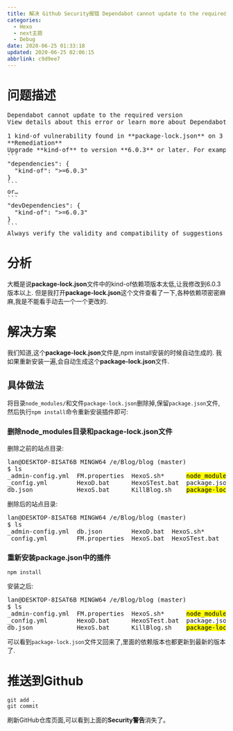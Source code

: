 ```yaml
---
title: 解决 Github Security报错 Dependabot cannot update to the required version
categories: 
  - Hexo
  - next主题
  - Debug
date: 2020-06-25 01:33:18
updated: 2020-06-25 02:06:15
abbrlink: c9d9ee7
---
```

# 问题描述
<pre>
Dependabot cannot update to the required version
View details about this error or learn more about Dependabot security updates.

1 kind-of vulnerability found in **package-lock.json** on 3 Apr
**Remediation**
Upgrade **kind-of** to version **6.0.3** or later. For example:
```
"dependencies": {
  "kind-of": ">=6.0.3"
}
```
or…
```
"devDependencies": {
  "kind-of": ">=6.0.3"
}
```
Always verify the validity and compatibility of suggestions with your codebase.
</pre>

# 分析
大概是说**package-lock.json**文件中的kind-of依赖项版本太低,让我修改到6.0.3版本以上.
但是我打开**package-lock.json**这个文件查看了一下,各种依赖项密密麻麻,我是不能看手动去一个一个更改的.
# 解决方案
我们知道,这个**package-lock.json**文件是,npm install安装的时候自动生成的.
我如果重新安装一遍,会自动生成这个**package-lock.json**文件.
## 具体做法
将目录`node_modules/`和文件`package-lock.json`删除掉,保留`package.json`文件,然后执行`npm install`命令重新安装插件即可:
### 删除node_modules目录和package-lock.json文件
删除之前的站点目录:
<pre>
lan@DESKTOP-8ISAT6B MINGW64 /e/Blog/blog (master)
$ ls
_admin-config.yml  FM.properties  HexoS.sh*      <mark>node_modules/</mark>      scaffolds/        themes/
_config.yml        HexoD.bat      HexoSTest.bat  package.json       source/
db.json            HexoS.bat      KillBlog.sh    <mark>package-lock.json</mark>  StartWriting.bat
</pre>
删除后的站点目录:
<pre>
lan@DESKTOP-8ISAT6B MINGW64 /e/Blog/blog (master)
$ ls
_admin-config.yml  db.json        HexoD.bat  HexoS.sh*      KillBlog.sh   scaffolds/  StartWriting.bat
_config.yml        FM.properties  HexoS.bat  HexoSTest.bat  package.json  source/     themes/
</pre>
### 重新安装package.json中的插件
```shell
npm install
```
安装之后:
<pre>
lan@DESKTOP-8ISAT6B MINGW64 /e/Blog/blog (master)
$ ls
_admin-config.yml  FM.properties  HexoS.sh*      <mark>node_modules/</mark>      scaffolds/        themes/
_config.yml        HexoD.bat      HexoSTest.bat  package.json       source/
db.json            HexoS.bat      KillBlog.sh    <mark>package-lock.json</mark>  StartWriting.bat
</pre>
可以看到`package-lock.json`文件又回来了,里面的依赖版本也都更新到最新的版本了.
# 推送到Github
```
git add .
git commit
```
刷新GitHub仓库页面,可以看到上面的**Security警告**消失了。
